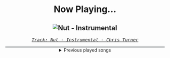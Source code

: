 <div align="center"> 
<h1>Now Playing...</h1>

![Nut - Instrumental](https://i.scdn.co/image/ab67616d00001e02694b8f5df625f452af41aa32)
--
_<samp><a href="https://open.spotify.com/track/10MtdUS4YO6zVFtcXopB5O">Track: Nut - Instrumental - Chris Turner</a></samp>_

<div style="border: 1px #4B5054 solid"></div>
<details>
  <summary>
    Previous played songs
  </summary>
  <table>
    <thead>
      <tr>
        <th>
          Artist
        </th>
        <th>
          Song
        </th>
        <th>
          Link
        </th>
      </tr>
    </thead>
    <tbody>
      <tr><td>Chris Turner</td><td>Nut - Instrumental</td><td><a href="https://open.spotify.com/track/10MtdUS4YO6zVFtcXopB5O">https://open.spotify.com/track/10MtdUS4YO6zVFtcXopB5O</a></td></tr><tr><td>Chris Turner</td><td>Nut - Instrumental</td><td><a href="https://open.spotify.com/track/10MtdUS4YO6zVFtcXopB5O">https://open.spotify.com/track/10MtdUS4YO6zVFtcXopB5O</a></td></tr><tr><td>Chris Turner</td><td>Nut - Instrumental</td><td><a href="https://open.spotify.com/track/10MtdUS4YO6zVFtcXopB5O">https://open.spotify.com/track/10MtdUS4YO6zVFtcXopB5O</a></td></tr><tr><td>Chris Turner</td><td>Nut - Instrumental</td><td><a href="https://open.spotify.com/track/10MtdUS4YO6zVFtcXopB5O">https://open.spotify.com/track/10MtdUS4YO6zVFtcXopB5O</a></td></tr><tr><td>Chris Turner</td><td>Nut - Instrumental</td><td><a href="https://open.spotify.com/track/10MtdUS4YO6zVFtcXopB5O">https://open.spotify.com/track/10MtdUS4YO6zVFtcXopB5O</a></td></tr><tr><td>Chris Turner</td><td>Nut - Instrumental</td><td><a href="https://open.spotify.com/track/10MtdUS4YO6zVFtcXopB5O">https://open.spotify.com/track/10MtdUS4YO6zVFtcXopB5O</a></td></tr><tr><td>Chris Turner</td><td>Nut - Instrumental</td><td><a href="https://open.spotify.com/track/10MtdUS4YO6zVFtcXopB5O">https://open.spotify.com/track/10MtdUS4YO6zVFtcXopB5O</a></td></tr><tr><td>Chris Turner</td><td>Nut - Instrumental</td><td><a href="https://open.spotify.com/track/10MtdUS4YO6zVFtcXopB5O">https://open.spotify.com/track/10MtdUS4YO6zVFtcXopB5O</a></td></tr><tr><td>Chris Turner</td><td>Nut - Instrumental</td><td><a href="https://open.spotify.com/track/10MtdUS4YO6zVFtcXopB5O">https://open.spotify.com/track/10MtdUS4YO6zVFtcXopB5O</a></td></tr><tr><td>Chris Turner</td><td>Nut - Instrumental</td><td><a href="https://open.spotify.com/track/10MtdUS4YO6zVFtcXopB5O">https://open.spotify.com/track/10MtdUS4YO6zVFtcXopB5O</a></td></tr><tr><td>Chris Turner</td><td>Nut - Instrumental</td><td><a href="https://open.spotify.com/track/10MtdUS4YO6zVFtcXopB5O">https://open.spotify.com/track/10MtdUS4YO6zVFtcXopB5O</a></td></tr><tr><td>Chris Turner</td><td>Nut - Instrumental</td><td><a href="https://open.spotify.com/track/10MtdUS4YO6zVFtcXopB5O">https://open.spotify.com/track/10MtdUS4YO6zVFtcXopB5O</a></td></tr><tr><td>Chris Turner</td><td>Nut - Instrumental</td><td><a href="https://open.spotify.com/track/10MtdUS4YO6zVFtcXopB5O">https://open.spotify.com/track/10MtdUS4YO6zVFtcXopB5O</a></td></tr><tr><td>Chris Turner</td><td>Nut - Instrumental</td><td><a href="https://open.spotify.com/track/10MtdUS4YO6zVFtcXopB5O">https://open.spotify.com/track/10MtdUS4YO6zVFtcXopB5O</a></td></tr><tr><td>Chris Turner</td><td>Nut - Instrumental</td><td><a href="https://open.spotify.com/track/10MtdUS4YO6zVFtcXopB5O">https://open.spotify.com/track/10MtdUS4YO6zVFtcXopB5O</a></td></tr><tr><td>Chris Turner</td><td>Nut - Instrumental</td><td><a href="https://open.spotify.com/track/10MtdUS4YO6zVFtcXopB5O">https://open.spotify.com/track/10MtdUS4YO6zVFtcXopB5O</a></td></tr><tr><td>Chris Turner</td><td>Nut - Instrumental</td><td><a href="https://open.spotify.com/track/10MtdUS4YO6zVFtcXopB5O">https://open.spotify.com/track/10MtdUS4YO6zVFtcXopB5O</a></td></tr><tr><td>Chris Turner</td><td>Nut - Instrumental</td><td><a href="https://open.spotify.com/track/10MtdUS4YO6zVFtcXopB5O">https://open.spotify.com/track/10MtdUS4YO6zVFtcXopB5O</a></td></tr><tr><td>In This Moment</td><td>DAMAGED (feat. Spencer Charnas)</td><td><a href="https://open.spotify.com/track/4sdt6nAj3tqNzAnddR0meb">https://open.spotify.com/track/4sdt6nAj3tqNzAnddR0meb</a></td></tr><tr><td>Set It Off</td><td>Evil People</td><td><a href="https://open.spotify.com/track/12mgWzCmMk1WsQyEctDj2e">https://open.spotify.com/track/12mgWzCmMk1WsQyEctDj2e</a></td></tr>
    </tbody>
  </table>
</details>

</div>
